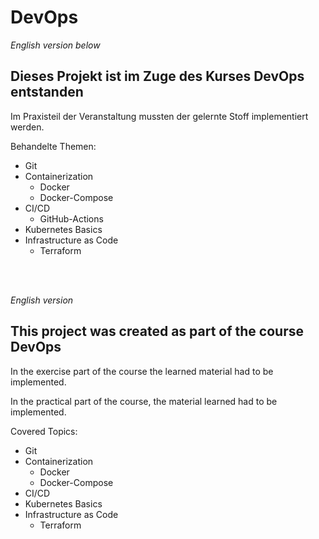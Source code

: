 # DevOps
_English version below_

## Dieses Projekt ist im Zuge des Kurses DevOps entstanden

Im Praxisteil der Veranstaltung mussten der gelernte Stoff implementiert werden.<br>

Behandelte Themen:
- Git
- Containerization
    + Docker
    + Docker-Compose
- CI/CD
    + GitHub-Actions
- Kubernetes Basics
- Infrastructure as Code
  + Terraform
<br>
<br>

_English version_
## This project was created as part of the course DevOps 

In the exercise part of the course the learned material had to be implemented.<br>

In the practical part of the course, the material learned had to be implemented.

Covered Topics:
- Git
- Containerization
    + Docker
    + Docker-Compose
- CI/CD
- Kubernetes Basics
- Infrastructure as Code
  + Terraform
<br>
<br>